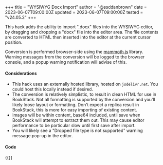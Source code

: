 +++
title = "WYSIWYG Docx Import"
author = "@ssddanbrown"
date = 2023-06-07T09:00:00Z
updated = 2023-06-07T09:00:00Z
tested = "v24.05.2"
+++

This hack adds the ability to import ".docx" files into the WYSIWYG editor,
by dragging and dropping a "docx" file into the editor area. 
The file contents are converted to HTML then inserted into the editor at the current cursor position.

Conversion is performed browser-side using the [mammoth.js](https://github.com/mwilliamson/mammoth.js) library.
Warning messages from the conversion will be logged to the browser console, and a popup warning notification will advise of this.

#### Considerations

- This hack uses an externally hosted library, hosted on `jsdelivr.net`. You could host this locally instead if desired.
- The conversion is relatively simplistic, to result in clean HTML for use in BookStack. Not all formatting is supported by the conversion and you'll likely loose layout or formatting. Don't expect a replica result in BookStack, this is more for easy importing of existing content.
- Images will be within content, base64 included, until save when BookStack will attempt to extract them out. This may cause editor performance to be particular slow until first save after import.
- You will likely see a "Dropped file type is not supported" warning message pop-up in the editor.

#### Code

{{<hack file="head.html" type="head">}}
